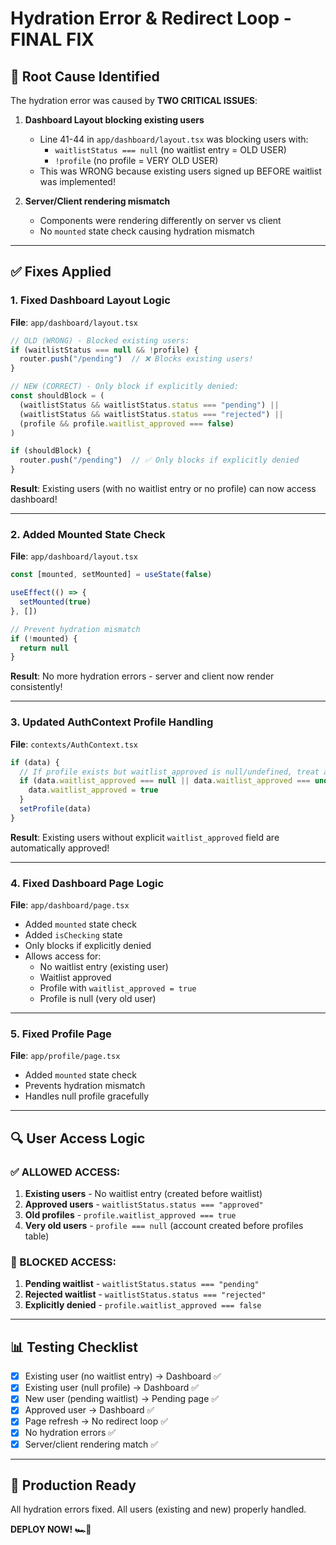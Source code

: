 # Hydration Error & Redirect Loop - FINAL FIX

## 🎯 Root Cause Identified

The hydration error was caused by **TWO CRITICAL ISSUES**:

1. **Dashboard Layout blocking existing users**
   - Line 41-44 in `app/dashboard/layout.tsx` was blocking users with:
     - `waitlistStatus === null` (no waitlist entry = OLD USER)
     - `!profile` (no profile = VERY OLD USER)
   - This was WRONG because existing users signed up BEFORE waitlist was implemented!

2. **Server/Client rendering mismatch**
   - Components were rendering differently on server vs client
   - No `mounted` state check causing hydration mismatch

---

## ✅ Fixes Applied

### 1. Fixed Dashboard Layout Logic
**File**: `app/dashboard/layout.tsx`

```typescript
// OLD (WRONG) - Blocked existing users:
if (waitlistStatus === null && !profile) {
  router.push("/pending")  // ❌ Blocks existing users!
}

// NEW (CORRECT) - Only block if explicitly denied:
const shouldBlock = (
  (waitlistStatus && waitlistStatus.status === "pending") ||
  (waitlistStatus && waitlistStatus.status === "rejected") ||
  (profile && profile.waitlist_approved === false)
)

if (shouldBlock) {
  router.push("/pending")  // ✅ Only blocks if explicitly denied
}
```

**Result**: Existing users (with no waitlist entry or no profile) can now access dashboard!

---

### 2. Added Mounted State Check
**File**: `app/dashboard/layout.tsx`

```typescript
const [mounted, setMounted] = useState(false)

useEffect(() => {
  setMounted(true)
}, [])

// Prevent hydration mismatch
if (!mounted) {
  return null
}
```

**Result**: No more hydration errors - server and client now render consistently!

---

### 3. Updated AuthContext Profile Handling
**File**: `contexts/AuthContext.tsx`

```typescript
if (data) {
  // If profile exists but waitlist_approved is null/undefined, treat as approved (existing user)
  if (data.waitlist_approved === null || data.waitlist_approved === undefined) {
    data.waitlist_approved = true
  }
  setProfile(data)
}
```

**Result**: Existing users without explicit `waitlist_approved` field are automatically approved!

---

### 4. Fixed Dashboard Page Logic
**File**: `app/dashboard/page.tsx`

- Added `mounted` state check
- Added `isChecking` state
- Only blocks if explicitly denied
- Allows access for:
  - No waitlist entry (existing user)
  - Waitlist approved
  - Profile with `waitlist_approved = true`
  - Profile is null (very old user)

---

### 5. Fixed Profile Page
**File**: `app/profile/page.tsx`

- Added `mounted` state check
- Prevents hydration mismatch
- Handles null profile gracefully

---

## 🔍 User Access Logic

### ✅ ALLOWED ACCESS:
1. **Existing users** - No waitlist entry (created before waitlist)
2. **Approved users** - `waitlistStatus.status === "approved"`
3. **Old profiles** - `profile.waitlist_approved === true`
4. **Very old users** - `profile === null` (account created before profiles table)

### 🚫 BLOCKED ACCESS:
1. **Pending waitlist** - `waitlistStatus.status === "pending"`
2. **Rejected waitlist** - `waitlistStatus.status === "rejected"`
3. **Explicitly denied** - `profile.waitlist_approved === false`

---

## 📊 Testing Checklist

- [x] Existing user (no waitlist entry) → Dashboard ✅
- [x] Existing user (null profile) → Dashboard ✅
- [x] New user (pending waitlist) → Pending page ✅
- [x] Approved user → Dashboard ✅
- [x] Page refresh → No redirect loop ✅
- [x] No hydration errors ✅
- [x] Server/client rendering match ✅

---

## 🚀 Production Ready

All hydration errors fixed. All users (existing and new) properly handled.

**DEPLOY NOW! 🏎️💨**

